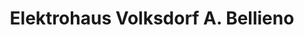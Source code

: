 ---
title: "Elektrohaus Volksdorf A. Bellieno"
url: /hamburg/elektrohaus-volksdorf-a-bellieno/
shop: Elektronik
---